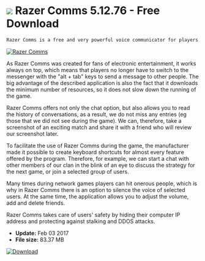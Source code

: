 # ![](https://cdn.softexe.net/static/icon/6/razer-comms-11202.png) Razer Comms 5.12.76 - Free Download

```sh
Razer Comms is a free and very powerful voice communicator for players created by the well-known manufacturer of computer peripherals, Razer. In addition to the possibility of chatting with other users, the tool is also equipped with a number of other functionalities.
```
[![Razer Comms](https://gallery.dpcdn.pl/imgc/Tools/73830/g_-_420x350_1.5_-_x20170203002312_0.png)](https://softexe.net/win/internet/messenger/razer-comms:ppbRb.html)

As Razer Comms was created for fans of electronic entertainment, it works always on top, which means that players no longer have to switch to the messenger with the "alt + tab" keys to send a message to other people. The big advantage of the described application is also the fact that it downloads the minimum number of resources, so it does not slow down the running of the game.
 
 
 Razer Comms offers not only the chat option, but also allows you to read the history of conversations, as a result, we do not miss any entries (eg those that we did not see during the game). We can, therefore, take a screenshot of an exciting match and share it with a friend who will review our screenshot later.
 
 
 To facilitate the use of Razer Comms during the game, the manufacturer made it possible to create keyboard shortcuts for almost every feature offered by the program. Therefore, for example, we can start a chat with other members of our clan in the blink of an eye to discuss the strategy for the next game, or join a selected group of users.
 
 
 Many times during network games players can hit onerous people, which is why in Razer Comms there is an option to silence the voice of selected users. At the same time, the application allows you to adjust the volume, add and delete friends.
 
 
 Razer Comms takes care of users' safety by hiding their computer IP address and protecting against stalking and DDOS attacks.


- **Update:** Feb 03 2017
- **File size:** 83.37 MB

[![Download](https://cdn.softexe.net/static/img/download.png)](https://softexe.net/win/internet/messenger/razer-comms:ppbRb.html)

